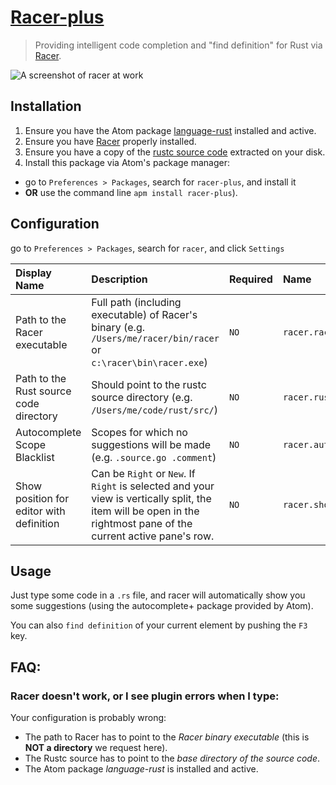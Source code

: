 # [Racer-plus](https://atom.io/packages/racer-plus)

> Providing intelligent code completion and "find definition" for Rust via [Racer](https://github.com/phildawes/racer).

![A screenshot of racer at work](https://cloud.githubusercontent.com/assets/1395968/2886329/0396e8a4-d4e2-11e3-9813-f6697a01d959.gif)

## Installation

1. Ensure you have the Atom package [language-rust](https://atom.io/packages/language-rust) installed and active.
2. Ensure you have [Racer](https://github.com/phildawes/racer) properly installed.
3. Ensure you have a copy of the [rustc source code](http://www.rust-lang.org/install.html) extracted on your disk.
4. Install this package via Atom's package manager:
 * go to `Preferences > Packages`, search for `racer-plus`, and install it
 * **OR** use the command line `apm install racer-plus`).

## Configuration

go to `Preferences > Packages`, search for `racer`, and click `Settings`

| Display Name                             | Description                                                                                                                                                      | Required | Name                          |
|:-----------------------------------------|:-----------------------------------------------------------------------------------------------------------------------------------------------------------------|:---------|:------------------------------|
| Path to the Racer executable             | Full path (including executable) of Racer's binary (e.g. `/Users/me/racer/bin/racer` or `c:\racer\bin\racer.exe`)                                                | `NO`    | `racer.racerBinPath`          |
| Path to the Rust source code directory   | Should point to the rustc source directory (e.g. `/Users/me/code/rust/src/`)                                                                                     | `NO`    | `racer.rustSrcPath`           |
| Autocomplete Scope Blacklist             | Scopes for which no suggestions will be made (e.g. `.source.go .comment`)                                                                                        | `NO`     | `racer.autocompleteBlacklist` |
| Show position for editor with definition | Can be `Right` or `New`. If `Right` is selected and your view is vertically split, the item will be open in the rightmost pane of the current active pane's row. | `NO`     | `racer.show`                  |

## Usage

Just type some code in a `.rs` file, and racer will automatically show you some suggestions (using the autocomplete+ package provided by Atom).

You can also `find definition` of your current element by pushing the `F3` key.

## FAQ:
### Racer doesn't work, or I see plugin errors when I type:
Your configuration is probably wrong:
* The path to Racer has to point to the *Racer binary executable* (this is **NOT a directory** we request here).
* The Rustc source has to point to the *base directory of the source code*.
* The Atom package *language-rust* is installed and active.
